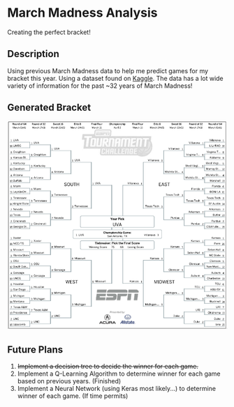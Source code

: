 # March Madness Analysis
Creating the perfect bracket!

## Description
Using previous March Madness data to help me predict games for my bracket this year. Using a dataset found on [Kaggle](https://www.kaggle.com/c/march-machine-learning-mania-2017). The data has a lot wide variety of information for the past ~32 years of March Madness!

## Generated Bracket
![alt text](https://github.com/ryanc20/march-madness-analysis/blob/master/bracket.PNG "Generated Bracket")

## Future Plans
1. ~~Implement a decision tree to decide the winner for each game.~~
2. Implement a Q-Learning Algorithm to determine winner for each game based on previous years. (Finished)
3. Implement a Neural Network (using Keras most likely...) to determine winner of each game. (If time permits)
